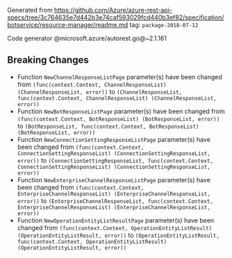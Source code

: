 Generated from https://github.com/Azure/azure-rest-api-specs/tree/3c764635e7d442b3e74caf593029fcd440b3ef82/specification/botservice/resource-manager/readme.md tag: `package-2018-07-12`

Code generator @microsoft.azure/autorest.go@~2.1.161

## Breaking Changes

- Function `NewChannelResponseListPage` parameter(s) have been changed from `(func(context.Context, ChannelResponseList) (ChannelResponseList, error))` to `(ChannelResponseList, func(context.Context, ChannelResponseList) (ChannelResponseList, error))`
- Function `NewBotResponseListPage` parameter(s) have been changed from `(func(context.Context, BotResponseList) (BotResponseList, error))` to `(BotResponseList, func(context.Context, BotResponseList) (BotResponseList, error))`
- Function `NewConnectionSettingResponseListPage` parameter(s) have been changed from `(func(context.Context, ConnectionSettingResponseList) (ConnectionSettingResponseList, error))` to `(ConnectionSettingResponseList, func(context.Context, ConnectionSettingResponseList) (ConnectionSettingResponseList, error))`
- Function `NewEnterpriseChannelResponseListPage` parameter(s) have been changed from `(func(context.Context, EnterpriseChannelResponseList) (EnterpriseChannelResponseList, error))` to `(EnterpriseChannelResponseList, func(context.Context, EnterpriseChannelResponseList) (EnterpriseChannelResponseList, error))`
- Function `NewOperationEntityListResultPage` parameter(s) have been changed from `(func(context.Context, OperationEntityListResult) (OperationEntityListResult, error))` to `(OperationEntityListResult, func(context.Context, OperationEntityListResult) (OperationEntityListResult, error))`
